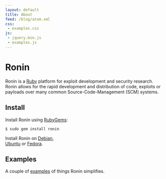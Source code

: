```yaml
---
layout: default
title: About
feed: /blog/atom.xml
css:
 - examples.css
js:
 - jquery.min.js
 - examples.js
---
```


# Ronin

Ronin is a [Ruby](http://ruby-lang.org/) platform for exploit
development and security research. Ronin allows for the rapid development
and distribution of code, exploits or payloads over many common
Source-Code-Management (SCM) systems.

## Install

Install Ronin using [RubyGems](http://rubygems.org/):

    $ sudo gem install ronin

Install Ronin on [Debian](/docs/install/debian.html),  
[Ubuntu](/docs/install/ubuntu.html) or [Fedora](/docs/install/fedora.html).

## Examples

A couple of [examples](/examples/) of things Ronin simplifies.

<ul id="examples">
  <!-- Random Examples -->
</ul>
